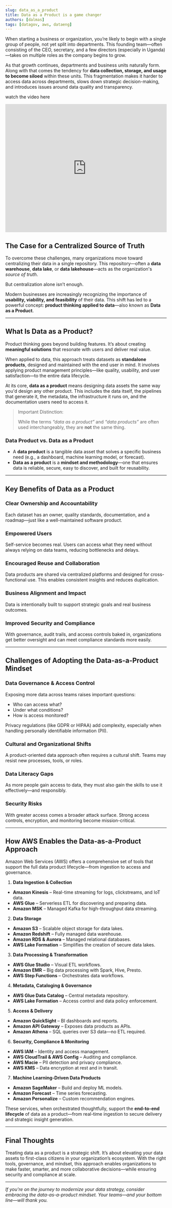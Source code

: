 ```yaml
---
slug: data_as_a_product
title: Data as a Product is a game changer
authors: [dalmas]
tags: [datagov, aws, dataeng]
---
```



When starting a business or organization, you’re likely to begin with a single group of people, not yet split into departments. This founding team—often consisting of the CEO, secretary, and a few directors (especially in Uganda)—takes on multiple roles as the company begins to grow.

As that growth continues, departments and business units naturally form. Along with that comes the tendency for **data collection, storage, and usage to become siloed** within these units. This fragmentation makes it harder to access data across departments, slows down strategic decision-making, and introduces issues around data quality and transparency.
<!-- truncate -->

watch the video here 
<iframe src="https://www.youtube.com/embed/2ArI1VHGVos" frameborder="0" allowfullscreen="true" width="100%" height="400"></iframe>

## The Case for a Centralized Source of Truth

To overcome these challenges, many organizations move toward centralizing their data in a single repository. This repository—often a **data warehouse**, **data lake**, or **data lakehouse**—acts as the organization's *source of truth*.

But centralization alone isn’t enough.

Modern businesses are increasingly recognizing the importance of **usability, viability, and feasibility** of their data. This shift has led to a powerful concept: **product thinking applied to data**—also known as **Data as a Product**.

---

## What Is Data as a Product?

Product thinking goes beyond building features. It’s about creating **meaningful solutions** that resonate with users and deliver real value.

When applied to data, this approach treats datasets as **standalone products**, designed and maintained with the end user in mind. It involves applying product management principles—like quality, usability, and user satisfaction—to the entire data lifecycle.

At its core, **data as a product** means designing data assets the same way you'd design any other product. This includes the data itself, the pipelines that generate it, the metadata, the infrastructure it runs on, and the documentation users need to access it.

> Important Distinction:
> 
> 
> While the terms *“data as a product”* and *“data products”* are often used interchangeably, they are **not** the same thing.
> 

### Data Product vs. Data as a Product

- A **data product** is a tangible data asset that solves a specific business need (e.g., a dashboard, machine learning model, or forecast).
- **Data as a product** is a **mindset and methodology**—one that ensures data is reliable, secure, easy to discover, and built for reusability.

---

## Key Benefits of Data as a Product

### Clear Ownership and Accountability

Each dataset has an owner, quality standards, documentation, and a roadmap—just like a well-maintained software product.

### Empowered Users

Self-service becomes real. Users can access what they need without always relying on data teams, reducing bottlenecks and delays.

### Encouraged Reuse and Collaboration

Data products are shared via centralized platforms and designed for cross-functional use. This enables consistent insights and reduces duplication.

### Business Alignment and Impact

Data is intentionally built to support strategic goals and real business outcomes.

### Improved Security and Compliance

With governance, audit trails, and access controls baked in, organizations get better oversight and can meet compliance standards more easily.

---

## Challenges of Adopting the Data-as-a-Product Mindset

### Data Governance & Access Control

Exposing more data across teams raises important questions:

- Who can access what?
- Under what conditions?
- How is access monitored?

Privacy regulations (like GDPR or HIPAA) add complexity, especially when handling personally identifiable information (PII).

### Cultural and Organizational Shifts

A product-oriented data approach often requires a cultural shift. Teams may resist new processes, tools, or roles.

### Data Literacy Gaps

As more people gain access to data, they must also gain the skills to use it effectively—and responsibly.

### Security Risks

With greater access comes a broader attack surface. Strong access controls, encryption, and monitoring become mission-critical.

---

## How AWS Enables the Data-as-a-Product Approach

Amazon Web Services (AWS) offers a comprehensive set of tools that support the full data product lifecycle—from ingestion to access and governance.

1. **Data Ingestion & Collection**

- **Amazon Kinesis** – Real-time streaming for logs, clickstreams, and IoT data.
- **AWS Glue** – Serverless ETL for discovering and preparing data.
- **Amazon MSK** – Managed Kafka for high-throughput data streaming.

2. **Data Storage**

- **Amazon S3** – Scalable object storage for data lakes.
- **Amazon Redshift** – Fully managed data warehouse.
- **Amazon RDS & Aurora** – Managed relational databases.
- **AWS Lake Formation** – Simplifies the creation of secure data lakes.

3. **Data Processing & Transformation**

- **AWS Glue Studio** – Visual ETL workflows.
- **Amazon EMR** – Big data processing with Spark, Hive, Presto.
- **AWS Step Functions** – Orchestrates data workflows.

4. **Metadata, Cataloging & Governance**

- **AWS Glue Data Catalog** – Central metadata repository.
- **AWS Lake Formation** – Access control and data policy enforcement.

5. **Access & Delivery**

- **Amazon QuickSight** – BI dashboards and reports.
- **Amazon API Gateway** – Exposes data products as APIs.
- **Amazon Athena** – SQL queries over S3 data—no ETL required.

6. **Security, Compliance & Monitoring**

- **AWS IAM** – Identity and access management.
- **AWS CloudTrail & AWS Config** – Auditing and compliance.
- **AWS Macie** – PII detection and privacy compliance.
- **AWS KMS** – Data encryption at rest and in transit.

7. **Machine Learning-Driven Data Products**

- **Amazon SageMaker** – Build and deploy ML models.
- **Amazon Forecast** – Time series forecasting.
- **Amazon Personalize** – Custom recommendation engines.

These services, when orchestrated thoughtfully, support the **end-to-end lifecycle** of data as a product—from real-time ingestion to secure delivery and strategic insight generation.

---

## Final Thoughts

Treating data as a product is a strategic shift. It’s about elevating your data assets to first-class citizens in your organization’s ecosystem. With the right tools, governance, and mindset, this approach enables organizations to make faster, smarter, and more collaborative decisions—while ensuring security and compliance at scale.

---

*If you're on the journey to modernize your data strategy, consider embracing the data-as-a-product mindset. Your teams—and your bottom line—will thank you.*